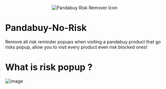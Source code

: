 
<p align="center">
  <img src="https://github.com/yuxontop/Pandabuy-No-Risk/assets/99289712/329a4190-0df9-4487-bbee-308e23d4a0d2" alt="Pandabuy Risk Remover Icon"/>
</p>

# Pandabuy-No-Risk
Remove all risk reminder popups when visiting a pandabuy product that go risks popup, allow you to visit every product even risk blocked ones!

# What is risk popup ? 

![image](https://github.com/yuxontop/Pandabuy-No-Risk/assets/99289712/2d169922-5f46-40d6-b6ff-9d8617beb98d)


